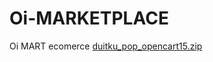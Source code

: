 # Oi-MARKETPLACE
Oi MART ecomerce
[duitku_pop_opencart15.zip](https://github.com/ebenz-ar/Oi-MARKETPLACE/files/8973309/duitku_pop_opencart15.zip)
